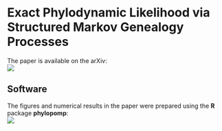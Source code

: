 # Exact Phylodynamic Likelihood via Structured Markov Genealogy Processes

The paper is available on the arXiv:  
[![](https://img.shields.io/badge/doi-10.48550/arxiv.2405.17032-yellow.svg)](https://doi.org/10.48550/arxiv.2405.17032)

## Software

The figures and numerical results in the paper were prepared using the **R** package **phylopomp**:  
[![](https://img.shields.io/badge/R-phylopomp-blue.svg)](https://github.com/kingaa/phylopomp)
